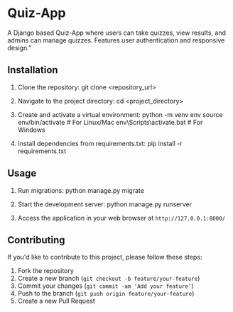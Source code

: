# Quiz-App
A Django based Quiz-App where users can take quizzes, view results, and admins can manage quizzes. Features user authentication and responsive design."


## Installation
1. Clone the repository:
git clone <repository_url>

2. Navigate to the project directory:
cd <project_directory>

3. Create and activate a virtual environment:
python -m venv env
source env/bin/activate            # For Linux/Mac
env\Scripts\activate.bat           # For Windows

4. Install dependencies from requirements.txt:
pip install -r requirements.txt



## Usage
1. Run migrations:
python manage.py migrate

2. Start the development server:
python manage.py runserver

3. Access the application in your web browser at `http://127.0.0.1:8000/`

   

## Contributing
If you'd like to contribute to this project, please follow these steps:
1. Fork the repository
2. Create a new branch (`git checkout -b feature/your-feature`)
3. Commit your changes (`git commit -am 'Add your feature'`)
4. Push to the branch (`git push origin feature/your-feature`)
5. Create a new Pull Request
